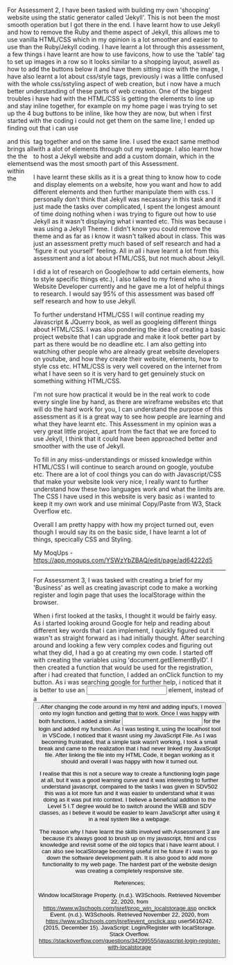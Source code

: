 For Assessment 2, I have been tasked with building my own 'shooping' website using the static generator called 'Jekyll'.
This is not been the most smooth operation but I got there in the end. I have learnt how to use Jekyll and how to remove the Ruby and theme aspect of Jekyll, this allows me to use 
vanilla HTML/CSS which in my opinion is a lot smoother and easier to use than the Ruby/Jekyll coding. I have learnt a lot through this assessment, a few things i have learnt are
how to use favicons, how to use the 'table' tag to set up images in a row so it looks similar to a shopping layout, aswell as how to add the buttons below it and have them sitting nice 
with the image, I have also learnt a lot about css/style tags, previously i was a little confused with the whole css/sstyling aspect of web creation, but i now have a much better understanding
of these parts of web creation. One of the biggest troubles i have had with the HTML/CSS is getting the elements to line up and stay inline together, for example on my home page i was
trying to set up the 4 bug buttons to be inline, like how they are now, but when i first started with the coding i could not get them on the same line, I ended up finding out that i can use
<div class="buttons" style="display: flex; justify-content: center;"> and this brings all the the elements within the <div> tag together and on the same line. I used the exact same method with a alot
of elements through out my webpage. I also learnt how to host a Jekyll website and add a custom domain, which in the end was the most smooth part of this Assessment. 

I have learnt these skills as it is a great thing to know how to code and display elements on a website, how you want and how to add different elements and then further manipulate them with
css. I personally don't think that Jekyll was necassary in this task and it just made the tasks over complicated, I spent the longest amount of time doing nothing when i was trying to figure out
how to use Jekyll as it wasn't displaying what i wanted etc. This was because i was using a Jekyll Theme. I didn't know you could remove the theme and as far as i know it wasn't talked about in class.
This was just an assessment pretty much based of self research and had a 'figure it out yourself' feeling. All in all i have learnt a lot from this assessment and a lot about HTML/CSS, but not much about
Jekyll. 

I did a lot of research on Google(how to add certain elements, how to style specific things etc.), I also talked to my friend who is a Website Developer currently and he gave me a lot of helpful things
to research. I would say 95% of this assessment was based off self research and how to use Jekyll.

To further understand HTML/CSS I will continue reading my Javascript & JQuerry book, as well as googleing different things about HTML/CSS. I was also pondering the idea of creating a basic project
website that I can upgrade and make it look better part by part as there would be no deadline etc. I am also getting into watching other people who are already great website developers on youtube, and how they
create their website, elements, how to style css etc. HTML/CSS is very well covered on the internet from what I have seen so it is very hard to get genuinely stuck on something withing HTML/CSS.

I'm not sure how practical it would be in the real work to code every single line by hand, as there are wireframe websites etc that will do the hard work for you, I can understand the purpose of this assessment as
it is a great way to see how people are learning and what they have learnt etc. This Assessment in my opinion was a very great little project, apart from the fact that we are forced to use Jekyll, I think that it could 
have been approached better and smoother with the use of Jekyll. 

To fill in any miss-understandings or missed knowledge within HTML/CSS I will continue to search around on google, youtube etc. There are a lot of cool things you can do with Javascript/CSS that make your website look very nice,
I really want to further understand how these two languages work and what the limits are. The CSS I have used in this website is very basic as i wanted to keep it my own work and use minimal Copy/Paste from W3, Stack Overflow etc.

Overall I am pretty happy with how my project turned out, even though I would say its on the basic side, I have learnt a lot of things, specically CSS and Styling. 



My MoqUps - https://app.moqups.com/YSWzYbZBAQ/edit/page/ad64222d5

---------------------------------------------------------------------------------------------------------------------------------------------------------------------------------

For Assessment 3, I was tasked with creating a brief for my 'Business' as well as creating javascript code to make a working register and login page that uses the localStorage within the browser. 

When i first looked at the tasks, I thought it would be fairly easy. As i started looking around Google for help and reading about different key words that i can implement, I quickly figured out it wasn't as straight forward as i had initially thought. After searching around and looking a few very complex codes and figuring out what they did, I had a go at creating my own code. I started off with creating the variables using 'document.getElementByID'. I then created a function that would be used for the registration, after i had created that function, I added an onClick function to my button. As i was searching google for further help, i noticed that it is better to use an <input> element, instead of a <button>. After changing the code around in my html and adding input's, I moved onto my login function and getting that to work. Once I was happy with both functions, I added a similar <input> for the login and added my function. As I was testing it, using the localhost tool in VSCode, I noticed that it wasnt using my JavaScript File. As I was becoming frustrated, that a simple task wasn't working, I took a small break and came to the realization that i had never linked my JavaScript file. After linking the file into my HTML Code, it began working as it should and overall I was happy with how it turned out. 
  
I realise that this is not a secure way to create a functioning login page at all, but it was a good learning curve and it was interesting to further understand javascript, compaired to the tasks I was given in SDV502 this was a lot more fun and it was easier to understand what it was doing as it was put into context. I believe a beneficial addition to the Level 5 I.T degree would be to switch around the WEB and SDV classes, as i believe it would be easier to learn JavaScript after using it in a real system like a webpage. 

The reason why I have learnt the skills involved with Assessment 3 are because it's always good to brush up on my javascript, html and css knowledge and revisit some of the old topics that i have learnt about. I can also see localStorage becoming useful int he future if i was to go down the software development path. It is also good to add more functionality to my web page. The hardest part of the website design was creating a completely responsive site. 

References;

Window localStorage Property. (n.d.). W3Schools. Retrieved November 22, 2020, from https://www.w3schools.com/jsref/prop_win_localstorage.asp
onclick Event. (n.d.). W3Schools. Retrieved November 22, 2020, from https://www.w3schools.com/jsref/event_onclick.asp
user5616242. (2015, December 15). JavaScript: Login/Register with localStorage. Stack Overflow. https://stackoverflow.com/questions/34299555/javascript-login-register-with-localstorage
